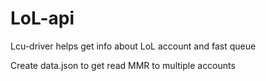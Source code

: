 # LoL-api
Lcu-driver helps get info about LoL account and fast queue

Create data.json to get read MMR to multiple accounts
